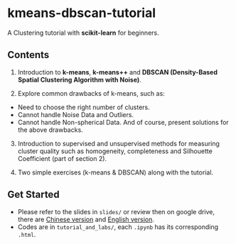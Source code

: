 # kmeans-dbscan-tutorial
A Clustering tutorial with **scikit-learn** for beginners.

## Contents
1. Introduction to **k-means**, **k-means++** and **DBSCAN (Density-Based Spatial Clustering Algorithm with Noise)**.

2. Explore common drawbacks of k-means, such as:
  - Need to choose the right number of clusters.
  - Cannot handle Noise Data and Outliers.
  - Cannot handle Non-spherical Data.
And of course, present solutions for the above drawbacks.

3. Introduction to supervised and unsupervised methods for measuring cluster quality such as homogeneity, completeness and Silhouette Coefficient (part of section 2).

4. Two simple exercises (k-means & DBSCAN) along with the tutorial.

## Get Started
- Please refer to the slides in `slides/` or review then on google drive, there are [Chinese version](https://docs.google.com/presentation/d/1sgo4Bx0mF9fZXGZoD6F8wEUBPRWhR90ucoKwz8aLmCM/edit?usp=sharing) and [English version](https://docs.google.com/presentation/d/1o_rTjzkK7_q672rociNBu11R5dEDlACtrWrfR34FQ3s/edit?usp=sharing).
- Codes are in `tutorial_and_labs/`, each `.ipynb` has its corresponding `.html`.
